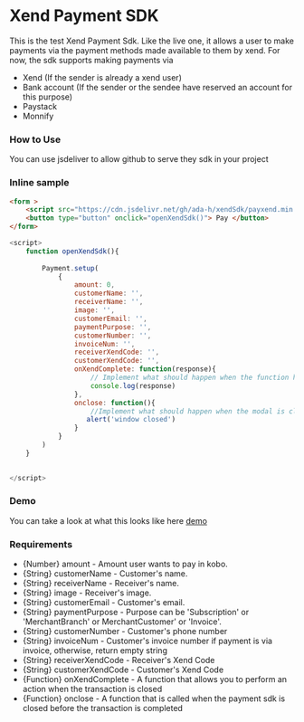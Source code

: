 # Xend Payment SDK

This is the test Xend Payment Sdk. Like the live one, it allows a user to make payments via the payment methods made available to them by xend. For now, the sdk supports making payments
via 
* Xend (If the sender is already a xend user)
* Bank account (If the sender or the sendee have reserved an account for this purpose)
* Paystack 
* Monnify

### How to Use
You can use jsdeliver to allow github to serve they sdk in your project 

### Inline sample
```html
<form >
    <script src="https://cdn.jsdelivr.net/gh/ada-h/xendSdk/payxend.min.js"></script>
    <button type="button" onclick="openXendSdk()"> Pay </button> 
</form> 
```

``` javascript
<script>
    function openXendSdk(){
    
        Payment.setup(
            {
                amount: 0,
                customerName: '',
                receiverName: '',
                image: '',
                customerEmail: '',
                paymentPurpose: '',
                customerNumber: '',
                invoiceNum: '',
                receiverXendCode: '',
                customerXendCode: '',   
                onXendComplete: function(response){
                    // Implement what should happen when the function has been completed
                    console.log(response)
                },
                onclose: function(){
                    //Implement what should happen when the modal is closed here
                   alert('window closed')
                }  
            }
        )
    } 

    
</script> 
```
### Demo
You can take a look at what this looks like here [demo](https://ada-h.github.io/demo)

### Requirements
 * {Number} amount - Amount user wants to pay in kobo.
 * {String} customerName -  Customer's name.
 * {String} receiverName -  Receiver's name.
 * {String} image - Receiver's image.
 * {String} customerEmail - Customer's email.
 * {String} paymentPurpose - Purpose can be 'Subscription' or 'MerchantBranch' or MerchantCustomer' or 'Invoice'.
 * {String} customerNumber - Customer's phone number
 * {String} invoiceNum  - Customer's invoice number if payment is via invoice, otherwise, return empty string
 * {String} receiverXendCode - Receiver's Xend Code
 * {String} customerXendCode - Customer's Xend Code
 * {Function} onXendComplete - A function that allows you to perform an action when the transaction is closed
 * {Function} onclose - A function that is called when the payment sdk is closed before the transaction is completed
